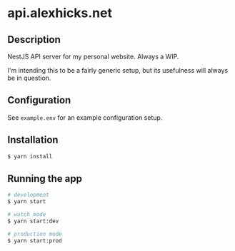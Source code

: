 # api.alexhicks.net

## Description

NestJS API server for my personal website. Always a WIP.

I'm intending this to be a fairly generic setup, but its usefulness will always be in question.

## Configuration

See `example.env` for an example configuration setup.

## Installation

```bash
$ yarn install
```

## Running the app

```bash
# development
$ yarn start

# watch mode
$ yarn start:dev

# production mode
$ yarn start:prod
```
